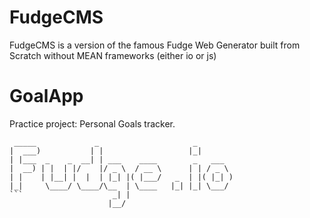 # FudgeCMS
FudgeCMS is a version of the famous Fudge Web Generator built from Scratch without MEAN frameworks (either io or js)



# GoalApp
Practice project: Personal Goals tracker.


```
 _____             _                     _
|  ___)           | |                   |_|
| |___  _    _  __| | ___    ____        _   ___ 
|  __) | |  | |/    |/ _ \  / __ \      | | / _ \ 
| |    | |__| |  |  | |_| |( |___/   _  | |( |_| )
|_|     \____/ \____/\__  | \____   |_| |_| \___/ 
```                    _| |
                      |__/